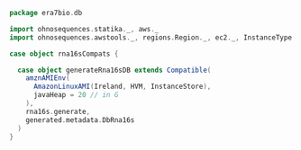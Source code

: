 
```scala
package era7bio.db

import ohnosequences.statika._, aws._
import ohnosequences.awstools._, regions.Region._, ec2._, InstanceType._, autoscaling._, s3._

case object rna16sCompats {

  case object generateRna16sDB extends Compatible(
    amznAMIEnv(
      AmazonLinuxAMI(Ireland, HVM, InstanceStore),
      javaHeap = 20 // in G
    ),
    rna16s.generate,
    generated.metadata.DbRna16s
  )
}

```




[main/scala/rna16s.scala]: ../../main/scala/rna16s.scala.md
[test/scala/compats.scala]: compats.scala.md
[test/scala/Dbrna16s.scala]: Dbrna16s.scala.md
[test/scala/runBundles.scala]: runBundles.scala.md